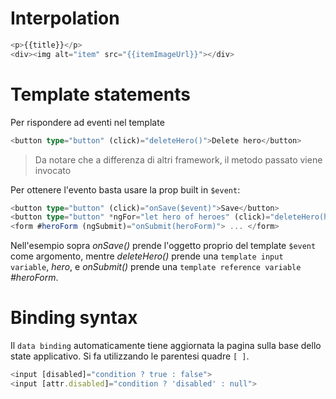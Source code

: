 # Interpolation

```ts
<p>{{title}}</p>
<div><img alt="item" src="{{itemImageUrl}}"></div>
```

# Template statements

Per rispondere ad eventi nel template


```ts
<button type="button" (click)="deleteHero()">Delete hero</button>
```

>Da notare che a differenza di altri framework, il metodo passato viene invocato

Per ottenere l'evento basta usare la prop built in `$event`:

```ts
<button type="button" (click)="onSave($event)">Save</button>
<button type="button" *ngFor="let hero of heroes" (click)="deleteHero(hero)">{{hero.name}}</button>
<form #heroForm (ngSubmit)="onSubmit(heroForm)"> ... </form>
```

Nell'esempio sopra *onSave()* prende l'oggetto proprio del template `$event` come argomento, mentre *deleteHero()* prende una `template input variable`, *hero*, e *onSubmit()* prende una `template reference variable` *#heroForm*.

# Binding syntax

Il `data binding` automaticamente tiene aggiornata la pagina sulla base dello state applicativo.
Si fa utilizzando le parentesi quadre `[ ]`.

```ts
<input [disabled]="condition ? true : false">
<input [attr.disabled]="condition ? 'disabled' : null">
```

